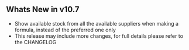 Whats New in v10.7
--------------------------
- Show available stock from all the available suppliers when making a formula, instead of the preferred one only
- This release may include more changes, for full details please refer to the CHANGELOG
